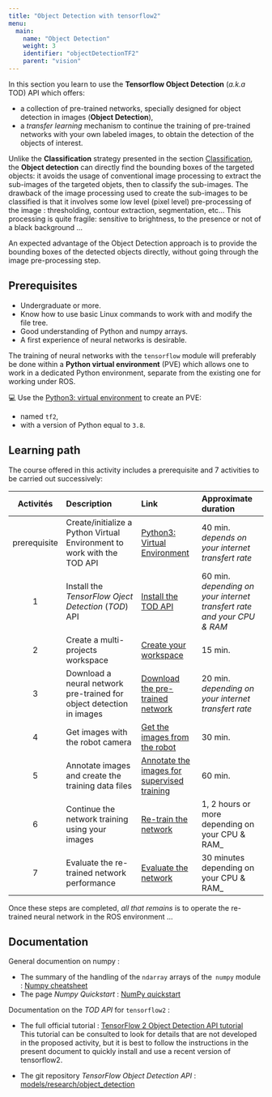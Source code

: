 ```yaml
---
title: "Object Detection with tensorflow2"
menu:
  main:
    name: "Object Detection"
    weight: 3
    identifier: "objectDetectionTF2"
    parent: "vision"
---
```


In this section you learn to use the __Tensorflow Object Detection__ (_a.k.a_ TOD) API which offers:

* a collection of pre-trained networks, specially designed for object detection in images (__Object Detection__),
* a _transfer learning_ mechanism to continue the training of pre-trained networks with your own labeled images,
to obtain the detection of the objects of interest.

Unlike the __Classification__ strategy presented in the section [Classification](<https://learn.e.ros4.pro/en/vision/classification_tf2/>),
the __Object detection__ can directly find the bounding boxes of the targeted objects: it avoids the usage of conventional image processing to extract the sub-images of the targeted objets, then to classify the sub-images. The drawback of the image processing used to create the sub-images to be classified is that it involves some low level (pixel level) pre-processing of the image : thresholding, contour extraction, segmentation, etc... This processing is quite fragile: sensitive to brightness, to the presence or not of a black background ...

An expected advantage of the Object Detection approach is to provide the bounding boxes of the detected objects directly, without going through the image pre-processing step.

## Prerequisites

* Undergraduate or more.
* Know how to use basic Linux commands to work with and modify the file tree.
* Good understanding of Python and numpy arrays.
* A first experience of neural networks is desirable.

The training of neural networks with the `tensorflow` module will preferably be done within a __Python virtual environment__ (PVE) which allows one to work in a dedicated Python environment, separate from the existing one for working under ROS.

💻 Use the [Python3: virtual environment](<https://learn.e.ros4.pro/en/faq/python3/venv>) to create an PVE:

* named `tf2`,
* with a version of Python equal to `3.8`.

## Learning path

The course offered in this activity includes a prerequisite and 7 activities to be carried out successively:

Activités |  Description                                                            | Link | Approximate duration| 
:--------:|:------------------------------------------------------------------------|:-----|:---------|
prerequisite| Create/initialize a Python Virtual Environment to work with the TOD API | [Python3: Virtual Environment](https://learn.e.ros4.pro/fr/faq/python3/venv/) | 40 min.<br>_depends on your internet transfert rate_
1| Install the _TensorFlow Oject Detection_ (_TOD_) API                      | [Install the TOD API](tod_install/) | 60 min.<br>_depending on your internet transfert rate and your CPU & RAM_ |
2| Create a multi-projects workspace                  | [Create your workspace](configure_working_tree) | 15 min.| 
3| Download a neural network pre-trained for object detection in images| [Download the pre-trained network](downlod_pre-trained_network/)| 20 min. <br>_depending on your internet transfert rate_|
4| Get images with the robot camera                   | [Get the images from the robot](get_images_from_robot/) | 30 min. |
5| Annotate images and create the training data files | [Annotate the images for supervised training](annotate_images)| 60 min. |
6| Continue the network training using your images    | [Re-train the network](re-train_network) | 1, 2 hours or more<br>depending on your CPU & RAM_|
7| Evaluate the re-trained network performance        | [Evaluate the network](evaluate_network) | 30 minutes<br>depending on your CPU & RAM_|

Once these steps are completed, _all that remains_ is to operate the re-trained neural network in the ROS environment ...

## Documentation

General documention on numpy :
* The summary of the handling of the `ndarray` arrays of the` numpy` module : [Numpy cheatsheet](https://s3.amazonaws.com/assets.datacamp.com/blog_assets/Numpy_Python_Cheat_Sheet.pdf)
* The page _Numpy Quickstart_ : [NumPy quickstart](https://numpy.org/devdocs/user/quickstart.html)

Documentation on the _TOD API_ for `tensorflow2` :
* The full official tutorial : [TensorFlow 2 Object Detection API tutorial](https://tensorflow-object-detection-api-tutorial.readthedocs.io/en/latest/index.html)<br>
This tutorial can be consulted to look for details that are not developed in the proposed activity, but it is best to follow
the instructions in the present document to quickly install and use a recent version of tensorflow2.

* The git repository _TensorFlow Object Detection API_ : [models/research/object_detection](https://github.com/tensorflow/models/tree/master/research/object_detection)<br><br>


